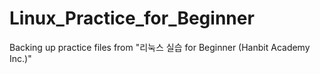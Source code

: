# Linux_Practice_for_Beginner
Backing up practice files from "리눅스 실습 for Beginner (Hanbit Academy Inc.)"
